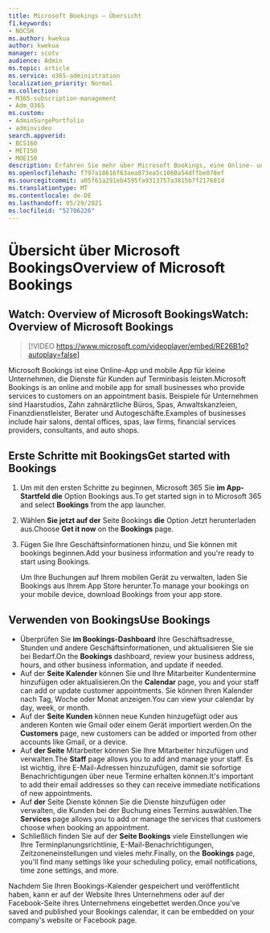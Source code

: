 ```yaml
---
title: Microsoft Bookings – Übersicht
f1.keywords:
- NOCSH
ms.author: kwekua
author: kwekua
manager: scotv
audience: Admin
ms.topic: article
ms.service: o365-administration
localization_priority: Normal
ms.collection:
- M365-subscription-management
- Adm_O365
ms.custom:
- AdminSurgePortfolio
- adminvideo
search.appverid:
- BCS160
- MET150
- MOE150
description: Erfahren Sie mehr über Microsoft Bookings, eine Online- und mobile App für kleine Unternehmen, die Terminbuchungen für Ihre Kunden bietet.
ms.openlocfilehash: f797a18616f63aea873ea5c1060a54dffbe078ef
ms.sourcegitcommit: a05f61a291eb4595fa9313757a3815b7f217681d
ms.translationtype: MT
ms.contentlocale: de-DE
ms.lasthandoff: 05/29/2021
ms.locfileid: "52706226"
---
```

# <a name="overview-of-microsoft-bookings"></a><span data-ttu-id="d74a3-103">Übersicht über Microsoft Bookings</span><span class="sxs-lookup"><span data-stu-id="d74a3-103">Overview of Microsoft Bookings</span></span>

## <a name="watch-overview-of-microsoft-bookings"></a><span data-ttu-id="d74a3-104">Watch: Overview of Microsoft Bookings</span><span class="sxs-lookup"><span data-stu-id="d74a3-104">Watch: Overview of Microsoft Bookings</span></span>

> [!VIDEO https://www.microsoft.com/videoplayer/embed/RE26B1q?autoplay=false]

<span data-ttu-id="d74a3-105">Microsoft Bookings ist eine Online-App und mobile App für kleine Unternehmen, die Dienste für Kunden auf Terminbasis leisten.</span><span class="sxs-lookup"><span data-stu-id="d74a3-105">Microsoft Bookings is an online and mobile app for small businesses who provide services to customers on an appointment basis.</span></span> <span data-ttu-id="d74a3-106">Beispiele für Unternehmen sind Haarstudios, Zahn zahnärztliche Büros, Spas, Anwaltskanzleien, Finanzdienstleister, Berater und Autogeschäfte.</span><span class="sxs-lookup"><span data-stu-id="d74a3-106">Examples of businesses include hair salons, dental offices, spas, law firms, financial services providers, consultants, and auto shops.</span></span>

## <a name="get-started-with-bookings"></a><span data-ttu-id="d74a3-107">Erste Schritte mit Bookings</span><span class="sxs-lookup"><span data-stu-id="d74a3-107">Get started with Bookings</span></span>

1. <span data-ttu-id="d74a3-108">Um mit den ersten Schritte zu beginnen, Microsoft 365 Sie **im App-Startfeld die** Option Bookings aus.</span><span class="sxs-lookup"><span data-stu-id="d74a3-108">To get started sign in to Microsoft 365 and select **Bookings** from the app launcher.</span></span>
1. <span data-ttu-id="d74a3-109">Wählen **Sie jetzt auf der** Seite Bookings **die** Option Jetzt herunterladen aus.</span><span class="sxs-lookup"><span data-stu-id="d74a3-109">Choose **Get it now** on the **Bookings** page.</span></span>
1. <span data-ttu-id="d74a3-110">Fügen Sie Ihre Geschäftsinformationen hinzu, und Sie können mit bookings beginnen.</span><span class="sxs-lookup"><span data-stu-id="d74a3-110">Add your business information and you're ready to start using Bookings.</span></span>

    <span data-ttu-id="d74a3-111">Um Ihre Buchungen auf Ihrem mobilen Gerät zu verwalten, laden Sie Bookings aus Ihrem App Store herunter.</span><span class="sxs-lookup"><span data-stu-id="d74a3-111">To manage your bookings on your mobile device, download Bookings from your app store.</span></span>

## <a name="use-bookings"></a><span data-ttu-id="d74a3-112">Verwenden von Bookings</span><span class="sxs-lookup"><span data-stu-id="d74a3-112">Use Bookings</span></span>

- <span data-ttu-id="d74a3-113">Überprüfen Sie **im Bookings-Dashboard** Ihre Geschäftsadresse, Stunden und andere Geschäftsinformationen, und aktualisieren Sie sie bei Bedarf.</span><span class="sxs-lookup"><span data-stu-id="d74a3-113">On the **Bookings** dashboard, review your business address, hours, and other business information, and update if needed.</span></span>
- <span data-ttu-id="d74a3-114">Auf der **Seite Kalender** können Sie und Ihre Mitarbeiter Kundentermine hinzufügen oder aktualisieren.</span><span class="sxs-lookup"><span data-stu-id="d74a3-114">On the **Calendar** page, you and your staff can add or update customer appointments.</span></span> <span data-ttu-id="d74a3-115">Sie können Ihren Kalender nach Tag, Woche oder Monat anzeigen.</span><span class="sxs-lookup"><span data-stu-id="d74a3-115">You can view your calendar by day, week, or month.</span></span>
- <span data-ttu-id="d74a3-116">Auf der **Seite Kunden** können neue Kunden hinzugefügt oder aus anderen Konten wie Gmail oder einem Gerät importiert werden.</span><span class="sxs-lookup"><span data-stu-id="d74a3-116">On the **Customers** page, new customers can be added or imported from other accounts like Gmail, or a device.</span></span>
- <span data-ttu-id="d74a3-117">Auf **der Seite** Mitarbeiter können Sie Ihre Mitarbeiter hinzufügen und verwalten.</span><span class="sxs-lookup"><span data-stu-id="d74a3-117">The **Staff** page allows you to add and manage your staff.</span></span> <span data-ttu-id="d74a3-118">Es ist wichtig, ihre E-Mail-Adressen hinzuzufügen, damit sie sofortige Benachrichtigungen über neue Termine erhalten können.</span><span class="sxs-lookup"><span data-stu-id="d74a3-118">It's important to add their email addresses so they can receive immediate notifications of new appointments.</span></span>
- <span data-ttu-id="d74a3-119">Auf **der** Seite Dienste können Sie die Dienste hinzufügen oder verwalten, die Kunden bei der Buchung eines Termins auswählen.</span><span class="sxs-lookup"><span data-stu-id="d74a3-119">The **Services** page allows you to add or manage the services that customers choose when booking an appointment.</span></span>
- <span data-ttu-id="d74a3-120">Schließlich finden Sie auf der **Seite Bookings** viele Einstellungen wie Ihre Terminplanungsrichtlinie, E-Mail-Benachrichtigungen, Zeitzoneneinstellungen und vieles mehr.</span><span class="sxs-lookup"><span data-stu-id="d74a3-120">Finally, on the **Bookings** page, you'll find many settings like your scheduling policy, email notifications, time zone settings, and more.</span></span>

<span data-ttu-id="d74a3-121">Nachdem Sie Ihren Bookings-Kalender gespeichert und veröffentlicht haben, kann er auf der Website Ihres Unternehmens oder auf der Facebook-Seite ihres Unternehmens eingebettet werden.</span><span class="sxs-lookup"><span data-stu-id="d74a3-121">Once you've saved and published your Bookings calendar, it can be embedded on your company's website or Facebook page.</span></span>
